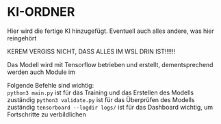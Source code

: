 # KI-ORDNER
Hier wird die fertige KI hinzugefügt.
Eventuell auch alles andere, was hier reingehört

KEREM VERGISS NICHT, DASS ALLES IM WSL DRIN IST!!!!!!

Das Modell wird mit Tensorflow betrieben und erstellt, dementsprechend werden auch Module im 

Folgende Befehle sind wichtig:        
```python3 main.py``` ist für das Training und das Erstellen des Modells zuständig
```python3 validate.py``` ist für das Überprüfen des Modells zuständig
```tensorboard --logdir logs/``` ist für das Dashboard wichtig, um Fortschritte zu verbildlichen

